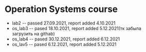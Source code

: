 # Operation Systems course
* lab2 -- passed 27.09.2021, report added 4.10.2021
* os_lab3 -- pased 18.10.2021, report added 5.12.2021(тк забыла загрузить на githab) 
* os_lab4 -- pased 30.12.2021, report added 6.12.2021
* os_lav5 -- pased 6.12.2021, report added 5.12.2021
